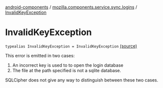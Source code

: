 [android-components](../index.md) / [mozilla.components.service.sync.logins](index.md) / [InvalidKeyException](./-invalid-key-exception.md)

# InvalidKeyException

`typealias InvalidKeyException = InvalidKeyException` [(source)](https://github.com/mozilla-mobile/android-components/blob/master/components/service/sync-logins/src/main/java/mozilla/components/service/sync/logins/AsyncLoginsStorage.kt#L97)

This error is emitted in two cases:

1. An incorrect key is used to to open the login database
2. The file at the path specified is not a sqlite database.

SQLCipher does not give any way to distinguish between these two cases.

